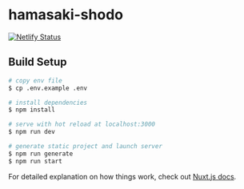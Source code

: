 # hamasaki-shodo
[![Netlify Status](https://api.netlify.com/api/v1/badges/8b1f10db-4444-4af8-a670-c62eb3afd64b/deploy-status)](https://app.netlify.com/sites/hamasaki-shodo/deploys)

## Build Setup

```bash
# copy env file
$ cp .env.example .env

# install dependencies
$ npm install

# serve with hot reload at localhost:3000
$ npm run dev

# generate static project and launch server
$ npm run generate
$ npm run start
```

For detailed explanation on how things work, check out [Nuxt.js docs](https://nuxtjs.org).
